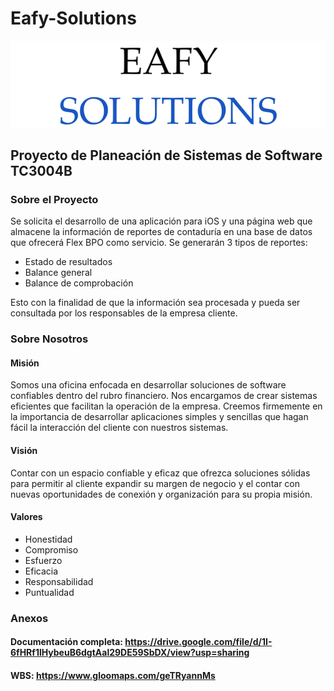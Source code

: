 # Eafy-Solutions
![alt text](https://github.com/JoseFloresFigueroa/Eafy-Solutions/blob/main/EafyLogo.png?raw=true)
## Proyecto de Planeación de Sistemas de Software TC3004B

### Sobre el Proyecto
Se solicita el desarrollo de una aplicación para iOS y una página web que almacene la información de reportes de contaduría en una base de datos que ofrecerá Flex BPO como servicio. Se generarán 3 tipos de reportes:
- Estado de resultados
- Balance general
- Balance de comprobación

Esto con la finalidad de que la información sea procesada y pueda ser consultada por los responsables de la empresa cliente. 

### Sobre Nosotros

#### Misión
Somos una oficina enfocada en desarrollar soluciones de software confiables dentro del rubro financiero. Nos encargamos de crear sistemas eficientes que facilitan la operación de la empresa. Creemos firmemente en la importancia de desarrollar aplicaciones simples y sencillas que hagan fácil la interacción del cliente con nuestros sistemas. 

#### Visión
Contar con un espacio confiable y eficaz que ofrezca soluciones sólidas para permitir al cliente expandir su margen de negocio y el contar con nuevas oportunidades de conexión y organización para su propia misión.

#### Valores

- Honestidad
- Compromiso
- Esfuerzo
- Eficacia
- Responsabilidad
- Puntualidad

### Anexos
#### Documentación completa: https://drive.google.com/file/d/1I-6fHRf1lHybeuB6dgtAal29DE59SbDX/view?usp=sharing
#### WBS: https://www.gloomaps.com/geTRyannMs
